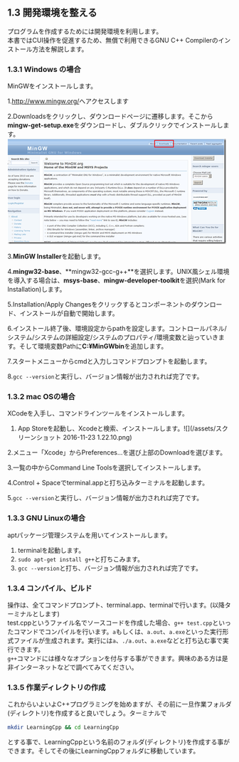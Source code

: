 ## 1.3 開発環境を整える

プログラムを作成するためには開発環境を利用します。<br>本書ではCUI操作を促進するため、無償で利用できるGNU C++ Compilerのインストール方法を解説します。<br>


### 1.3.1 Windows の場合
MinGWをインストールします。

1.<a href="http://www.mingw.org/">http://www.mingw.org/</a>へアクセスします

2.Downloadsをクリックし、ダウンロードページに遷移します。そこから**mingw-get-setup.exe**をダウンロードし、ダブルクリックでインストールします。![](/assets/image_thumb.png)

3.**MinGW Installer**を起動します。

4.**mingw32-base**、**mingw32-gcc-g++**を選択します。UNIX風シェル環境を導入する場合は、**msys-base**、**mingw-developer-toolkit**を選択(Mark for Installation)します。

5.Installation/Apply Changesをクリックするとコンポーネントのダウンロード、インストールが自動で開始します。

6.インストール終了後、環境設定からpathを設定します。コントロールパネル/システム/システムの詳細設定/システムのプロパティ/環境変数と辿っていきます。そして環境変数Pathに**C:¥MinGWbin**を追加します。

7.スタートメニューからcmdと入力しコマンドプロンプトを起動します。

8.`gcc --version`と実行し、バージョン情報が出力されれば完了です。

### 1.3.2 mac OSの場合
XCodeを入手し、コマンドラインツールをインストールします。

1. App Storeを起動し、Xcodeと検索、インストールします。![](/assets/スクリーンショット 2016-11-23 1.22.10.png)

2.メニュー「Xcode」からPreferences…を選び上部のDownloadを選びます。

3.一覧の中からCommand Line Toolsを選択してインストールします。

4.Control + Spaceでterminal.appと打ち込みターミナルを起動します。

5.`gcc --version`と実行し、バージョン情報が出力されれば完了です。


### 1.3.3 GNU Linuxの場合
aptパッケージ管理システムを用いてインストールします。
<ol>
<li>terminalを起動します。</li>
<li><code>sudo apt-get install g++</code>と打ちこみます。</li>
<li><code>gcc --version</code>と打ち、バージョン情報が出力されれば完了です。</li>
</ol>

### 1.3.4 コンパイル、ビルド
操作は、全てコマンドプロンプト、terminal.app、terminalで行います。(以降ターミナルとします)<br>test.cppというファイル名でソースコードを作成した場合、`g++ test.cpp`といったコマンドでコンパイルを行います。`a`もしくは、`a.out`、`a.exe`といった実行形式ファイルが生成されます。実行には`a`、`./a.out`、`a.exe`などと打ち込む事で実行できます。<br>`g++`コマンドには様々なオプションを付与する事ができます。興味のある方は是非インターネットなどで調べてみてください。

### 1.3.5 作業ディレクトリの作成
これからいよいよC++プログラミングを始めますが、その前に一旦作業フォルダ(ディレクトリ)を作成すると良いでしょう。ターミナルで
```sh
mkdir LearningCpp && cd LearningCpp
```
とする事で、LearningCppという名前のフォルダ(ディレクトリ)を作成する事ができます。そしてその後にLearningCppフォルダに移動しています。
